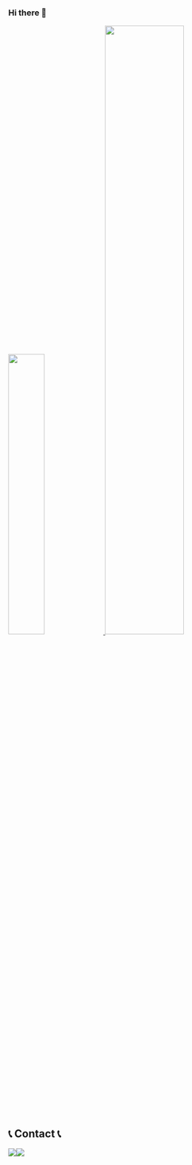 ### Hi there 👋

<!--
**Mingyu0626/Mingyu0626** is a ✨ _special_ ✨ repository because its `README.md` (this file) appears on your GitHub profile.

Here are some ideas to get you started:

- 🔭 I’m currently working on ...
- 🌱 I’m currently learning ...
- 👯 I’m looking to collaborate on ...
- 🤔 I’m looking for help with ...
- 💬 Ask me about ...
- 📫 How to reach me: ...
- 😄 Pronouns: ...
- ⚡ Fun fact: ...
-->
<a href="https://github.com/anuraghazra/github-readme-stats">
    <img src="https://github-readme-stats.vercel.app/api/top-langs/?username=Mingyu0626&layout=donut&show_icons=true&theme=material-palenight&hide_border=true&bg_color=20232a&icon_color=088A08&text_color=fff&title_color=088a08&count_private=true&exclude_repo=Face-Transfer-Application" width=38% />
</a>
<a href="https://github.com/anuraghazra/github-readme-stats">
  <img src="https://github-readme-stats.vercel.app/api?username=Mingyu0626&show_icons=true&theme=material-palenight&hide_border=true&bg_color=20232a&icon_color=088A08&text_color=fff&title_color=088A08&count_private=true" width=56% />
</a>

## 📞 Contact 📞
<div style="display:flex; flex-direction:row;">
    <a href="mailto:st3265@gmail.com">
        <img src="https://img.shields.io/badge/
        Gmail-EA4335?style=for-the-badge&logo=Gmail&logoColor=white"> 
    </a>
    <a href="https://www.instagram.com/choimingyu_0626">
        <img src="https://img.shields.io/badge/
        Instagram-E4405F?style=for-the-badge&logo=Instagram&logoColor=white"> 
    </a>
